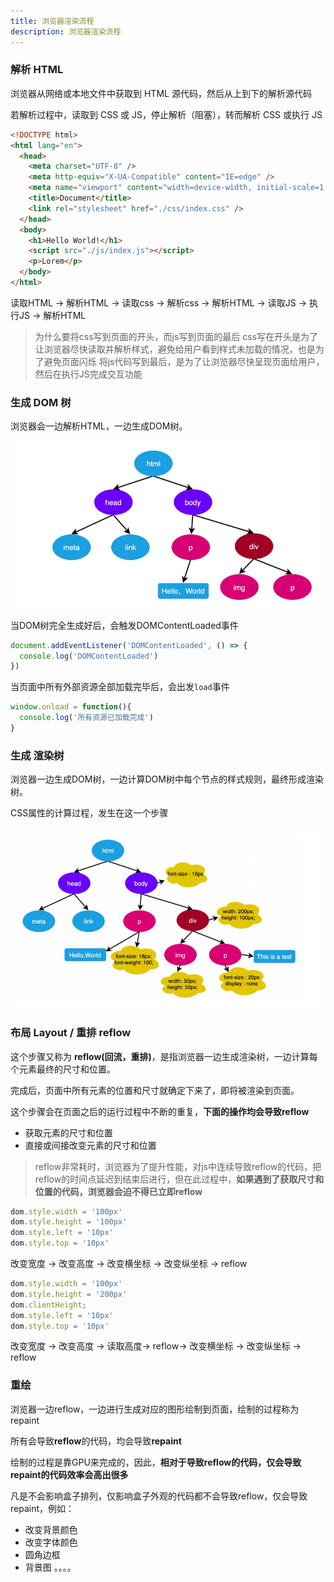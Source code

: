 ```yaml
---
title: 浏览器渲染流程
description: 浏览器渲染流程
---
```



### 解析 HTML

浏览器从网络或本地文件中获取到 HTML 源代码，然后从上到下的解析源代码

若解析过程中，读取到 CSS 或 JS，停止解析（阻塞），转而解析 CSS 或执行 JS

```html
<!DOCTYPE html>
<html lang="en">
  <head>
    <meta charset="UTF-8" />
    <meta http-equiv="X-UA-Compatible" content="IE=edge" />
    <meta name="viewport" content="width=device-width, initial-scale=1.0" />
    <title>Document</title>
    <link rel="stylesheet" href="./css/index.css" />
  </head>
  <body>
    <h1>Hello World!</h1>
    <script src="./js/index.js"></script>
    <p>Lorem</p>
  </body>
</html>
```

读取HTML -> 解析HTML -> 读取css -> 解析css -> 解析HTML -> 读取JS -> 执行JS -> 解析HTML

> 为什么要将css写到页面的开头，而js写到页面的最后
> css写在开头是为了让浏览器尽快读取并解析样式，避免给用户看到样式未加载的情况，也是为了避免页面闪烁
> 将js代码写到最后，是为了让浏览器尽快呈现页面给用户，然后在执行JS完成交互功能

### 生成 DOM 树

浏览器会一边解析HTML，一边生成DOM树。

![dom树](./images/dom.png)

当DOM树完全生成好后，会触发DOMContentLoaded事件

```js
document.addEventListener('DOMContentLoaded', () => {
  console.log('DOMContentLoaded')
})
```

当页面中所有外部资源全部加载完毕后，会出发`load`事件
```js
window.onload = function(){
  console.log('所有资源已加载完成')
}
```

### 生成 渲染树

浏览器一边生成DOM树，一边计算DOM树中每个节点的样式规则，最终形成渲染树。

CSS属性的计算过程，发生在这一个步骤

![渲染书](./images/css.png)

### 布局 Layout / 重排 reflow

这个步骤又称为 **reflow(回流，重排)**，是指浏览器一边生成渲染树，一边计算每个元素最终的尺寸和位置。

完成后，页面中所有元素的位置和尺寸就确定下来了，即将被渲染到页面。

这个步骤会在页面之后的运行过程中不断的重复，**下面的操作均会导致reflow**

- 获取元素的尺寸和位置
- 直接或间接改变元素的尺寸和位置

> reflow非常耗时，浏览器为了提升性能，对js中连续导致reflow的代码，把reflow的时间点延迟到结束后进行，但在此过程中，**如果遇到了获取尺寸和位置的代码，浏览器会迫不得已立即reflow**

```js
dom.style.width = '100px'
dom.style.height = '100px'
dom.style.left = '10px'
dom.style.top = '10px'
```

改变宽度 -> 改变高度 -> 改变横坐标 -> 改变纵坐标 -> reflow

```js
dom.style.width = '100px'
dom.style.height = '200px'
dom.clientHeight;
dom.style.left = '10px'
dom.style.top = '10px'
```

改变宽度 -> 改变高度 -> 读取高度-> reflow-> 改变横坐标 -> 改变纵坐标 -> reflow


### 重绘

浏览器一边reflow，一边进行生成对应的图形绘制到页面，绘制的过程称为repaint

所有会导致**reflow**的代码，均会导致**repaint**

绘制的过程是靠GPU来完成的，因此，**相对于导致reflow的代码，仅会导致repaint的代码效率会高出很多**

凡是不会影响盒子排列，仅影响盒子外观的代码都不会导致reflow，仅会导致repaint，例如：

- 改变背景颜色
- 改变字体颜色
- 圆角边框
- 背景图
。。。。